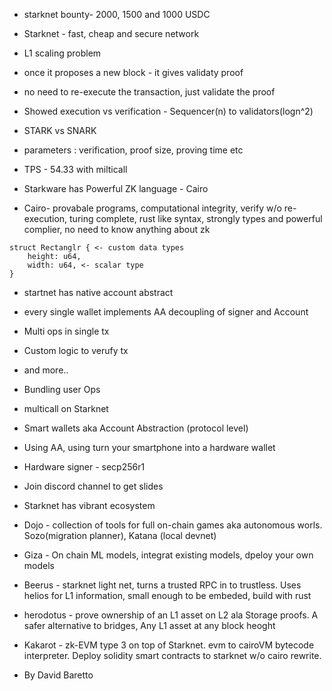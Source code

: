 * starknet bounty- 2000, 1500 and 1000 USDC

* Starknet - fast, cheap and secure network

* L1 scaling problem
* once it proposes a new block - it gives validaty proof
* no need to re-execute the transaction, just validate the proof
* Showed execution vs verification - Sequencer(n) to validators(logn^2)
* STARK vs SNARK
 * parameters : verification, proof size, proving time etc
* TPS - 54.33 with milticall
* Starkware has Powerful ZK language - Cairo
* Cairo- provabale programs, computational integrity, verify w/o re-execution, turing complete, rust like syntax, strongly types and powerful complier, no need to know anything about zk

```
struct Rectanglr { <- custom data types
    height: u64,
    width: u64, <- scalar type
}
```

* startnet has native account abstract
 * every single wallet implements AA decoupling of signer and Account
 * Multi ops in single tx
 * Custom logic to verufy tx 
 * and more..

* Bundling user Ops
 * multicall on Starknet

* Smart wallets aka Account Abstraction (protocol level)
* Using AA, using turn your smartphone into a hardware wallet
* Hardware signer - secp256r1

* Join discord channel to get slides

* Starknet has vibrant ecosystem
 * Dojo - collection of tools for full on-chain games aka autonomous worls. Sozo(migration planner), Katana (local devnet)
 * Giza - On chain ML models, integrat existing models, dpeloy your own models
 * Beerus - starknet light net, turns a trusted RPC in to trustless. Uses helios for L1 information, small enough to be embeded, build with rust
 * herodotus - prove ownership of an L1 asset on L2 ala Storage proofs. A safer alternative to bridges, Any L1 asset at any block heoght
 * Kakarot - zk-EVM type 3 on top of Starknet. evm to cairoVM bytecode interpreter. Deploy solidity smart contracts to starknet w/o cairo rewrite.

 - By David Baretto
